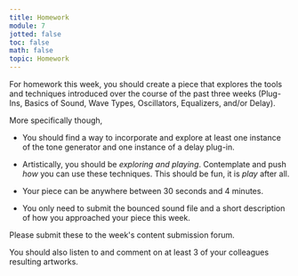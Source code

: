 ```yaml
---
title: Homework
module: 7
jotted: false
toc: false
math: false
topic: Homework
---
```


For homework this week, you should create a piece that explores the tools and techniques introduced over the course of the past three weeks (Plug-Ins, Basics of Sound, Wave Types, Oscillators, Equalizers, and/or Delay).

More specifically though, 
- You should find a way to incorporate and explore at least one instance of the tone generator and one instance of a delay plug-in.
  
-  Artistically, you should be _exploring and playing_. Contemplate and push _how_ you can use these techniques. This should be fun, it is _play_ after all.

-  Your piece can be anywhere between 30 seconds and 4 minutes.

-  You only need to submit the bounced sound file and a short description of how you approached your piece this week.

Please submit these to the week's content submission forum.

You should also listen to and comment on at least 3 of your colleagues resulting artworks.
